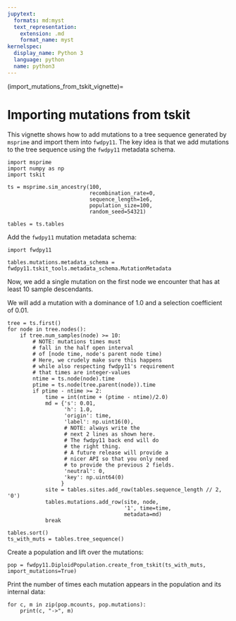 ```yaml
---
jupytext:
  formats: md:myst
  text_representation:
    extension: .md
    format_name: myst
kernelspec:
  display_name: Python 3
  language: python
  name: python3
---
```


(import_mutations_from_tskit_vignette)=

# Importing mutations from tskit

This vignette shows how to add mutations to a tree sequence
generated by `msprime` and import them into `fwdpy11`.
The key idea is that we add mutations to the tree sequence
using the `fwdpy11` metadata schema.

```{code-cell} python
import msprime
import numpy as np
import tskit

ts = msprime.sim_ancestry(100,
                          recombination_rate=0,
                          sequence_length=1e6,
                          population_size=100,
                          random_seed=54321)
```

```{code-cell} python
tables = ts.tables
```

Add the `fwdpy11` mutation metadata schema:

```{code-cell} python
import fwdpy11

tables.mutations.metadata_schema = fwdpy11.tskit_tools.metadata_schema.MutationMetadata
```

Now, we add a single mutation on the first node we encounter that has at least
10 sample descendants.

We will add a mutation with a dominance of 1.0 and a selection coefficient of 0.01.

```{code-cell} python
tree = ts.first()
for node in tree.nodes():
    if tree.num_samples(node) >= 10:
        # NOTE: mutations times must 
        # fall in the half open interval
        # of [node time, node's parent node time)
        # Here, we crudely make sure this happens
        # while also respecting fwdpy11's requirement
        # that times are integer-values
        ntime = ts.node(node).time
        ptime = ts.node(tree.parent(node)).time
        if ptime - ntime >= 2:
            time = int(ntime + (ptime - ntime)/2.0)
            md = {'s': 0.01,
                  'h': 1.0,
                  'origin': time,
                  'label': np.uint16(0),
                  # NOTE: always write the
                  # next 2 lines as shown here.
                  # The fwdpy11 back end will do
                  # the right thing.
                  # A future release will provide a
                  # nicer API so that you only need
                  # to provide the previous 2 fields.
                  'neutral': 0,
                  'key': np.uint64(0)
                 }
            site = tables.sites.add_row(tables.sequence_length // 2, '0')
            tables.mutations.add_row(site, node,
                                     '1', time=time,
                                     metadata=md)
            break

tables.sort()
ts_with_muts = tables.tree_sequence()
```

Create a population and lift over the mutations:

```{code-cell} python
pop = fwdpy11.DiploidPopulation.create_from_tskit(ts_with_muts, import_mutations=True)
```

Print the number of times each mutation appears in the population and its internal data:

```{code-cell} python
for c, m in zip(pop.mcounts, pop.mutations):
    print(c, "->", m)
```

